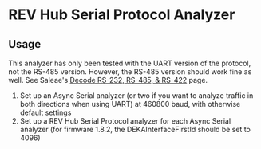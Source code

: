 # REV Hub Serial Protocol Analyzer
  
## Usage
This analyzer has only been tested with the UART version of the protocol, not the RS-485 version. However, the RS-485 version should work fine as well. See Saleae's [Decode RS-232, RS-485, & RS-422](https://support.saleae.com/protocol-analyzers/analyzer-user-guides/using-async-serial/decode-rs-232-rs-485-and-rs-422) page.

1. Set up an Async Serial analyzer (or two if you want to analyze traffic in both directions when using UART) at 460800 baud, with otherwise default settings
2. Set up a REV Hub Serial Protocol analyzer for each Async Serial analyzer (for firmware 1.8.2, the DEKAInterfaceFirstId should be set to 4096)
